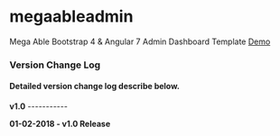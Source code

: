 # megaableadmin
 Mega Able Bootstrap 4 & Angular 7 Admin Dashboard Template
 <a href="http://html.phoenixcoded.net/mega-able/" target="_blank">Demo</a>
<div class="category-info " id="change_log">
<h3 class="category-title"> Version Change Log

<a class="fragment-identifier js-fragment-identifier fragment-identifier-scroll" href="#faq">
<i class="fa fa-link"></i>
</a>

</h3>
<h4 class="category-description">Detailed version change log describe below.</h4>
<strong>v1.0</strong>
-----------

<strong>01-02-2018 - v1.0 Release </strong>
</div>
